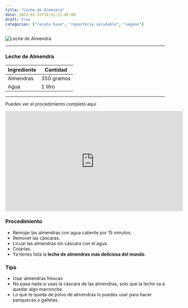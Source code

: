```yaml
---
title: "Leche de Almendra"
date: 2023-03-22T19:51:11-05:00
draft: true
categories: ["receta base", "reposteria saludable", "vegano"]
---
```

![Leche de Almendra](../../images/leche_almendra.jpg)
___
### Leche de Almendra

| Ingrediente | Cantidad |
| ----------- | ----------- |
| Almendras | 350 gramos |
| Agua | 1 litro |
___

Puedes ver el procedimiento completo aquí

<iframe width="560" height="315" src="https://www.youtube.com/embed/vfqg0mlP1N8" title="YouTube video player" frameborder="0" allow="accelerometer; autoplay; clipboard-write; encrypted-media; gyroscope; picture-in-picture" allowfullscreen></iframe>


### Procedimiento 
- Remojar las almendras con agua caliente por 15 minutos. 
- Remover las cáscaras. 
- Licuar las almendras sin cáscara con el agua. 
- Colarlas. 
- Ya tienes lista la **leche de almendras más deliciosa del mundo**.

### Tips
- Usar almendras frescas
- No pasa nada si usas la cáscara de las almendras, solo que la leche va a quedar algo marroncita.
- Lo que te queda de polvo de almendras lo puedes usar para hacer panquecas o galletas.
